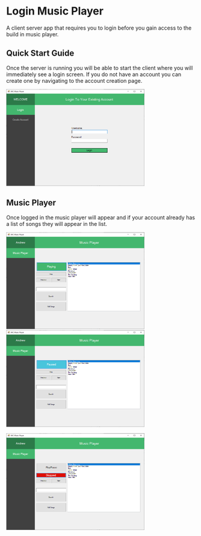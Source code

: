 # Login Music Player

A client server app that requires you to login before you gain access to the build in music player.

## Quick Start Guide

Once the server is running you will be able to start the client where you will immediately see a login screen. If you do not have an account 
you can create one by navigating to the account creation page.

<img src="pictures/client/Login.png" height="256">

## Music Player

Once logged in the music player will appear and if your account already has a list of songs they will appear in the list.

<p><img src="pictures/client/Playing.png" height="256"> &nbsp; <img src="pictures/client/Paused.png" height="256">
</p>
<img src="pictures/client/Stopped.png" height="256">
